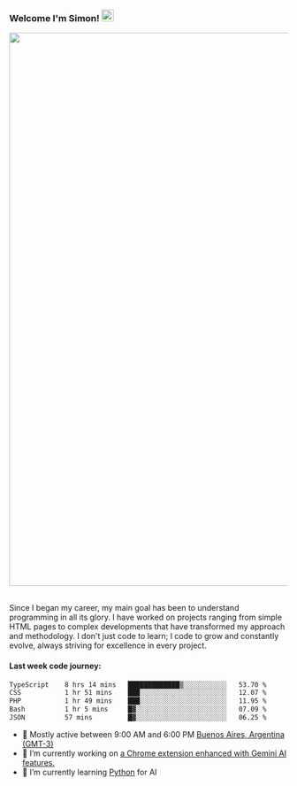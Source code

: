 <h3 align="flex-start"><b>Welcome I'm Simon!&nbsp;</b><img src="https://media.giphy.com/media/hvRJCLFzcasrR4ia7z/giphy.gif" width="22"></h3>

<section>
  <img src="https://raw.githubusercontent.com/saadeghi/saadeghi/master/dino.gif" width="1000">
</section>

<br>
<p>Since I began my career, my main goal has been to understand programming in all its glory. I have worked on projects ranging from simple HTML pages to complex developments that have transformed my approach and methodology. I don't just code to learn; I code to grow and constantly evolve, always striving for excellence in every project.</p>

<h4><b>Last week code journey: </b></h4>

<!--START_SECTION:waka-->

```txt
TypeScript    8 hrs 14 mins   █████████████▒░░░░░░░░░░░   53.70 %
CSS           1 hr 51 mins    ███░░░░░░░░░░░░░░░░░░░░░░   12.07 %
PHP           1 hr 49 mins    ███░░░░░░░░░░░░░░░░░░░░░░   11.95 %
Bash          1 hr 5 mins     █▓░░░░░░░░░░░░░░░░░░░░░░░   07.09 %
JSON          57 mins         █▓░░░░░░░░░░░░░░░░░░░░░░░   06.25 %
```

<!--END_SECTION:waka-->

- 🚩 Mostly active between 9:00 AM and 6:00 PM <a href="https://onlinealarmkur.com/world/es/">Buenos Aires, Argentina (GMT-3)</a>
- 👷 I’m currently working on <a href="https://github.com/snapverse/gemini-snippet-monorepo">a Chrome extension enhanced with Gemini AI features.</a>
- 🐍 I’m currently learning <a href="https://www.reddit.com/r/ProgrammerHumor/comments/jgl84v/you_should_switch_to_python/?rdt=44019">Python</a> for AI
